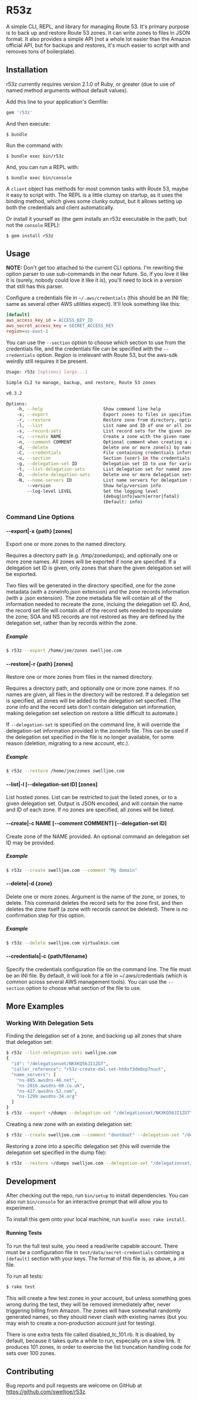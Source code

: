 # R53z

A simple CLI, REPL, and library for managing Route 53. It's primary purpose is to back up and restore Route 53 zones. It can write zones to files in JSON format. It also provides a simple API (not a whole lot easier than the Amazon official API, but for backups and restores, it's much easier to script with and removes tons of boilerplate).

## Installation

r53z currently requires version 2.1.0 of Ruby, or greater (due to use of named method arguments without default values).

Add this line to your application's Gemfile:

```ruby
gem 'r53z'
```

And then execute:

    $ bundle

Run the command with:

    $ bundle exec bin/r53z

And, you can run a REPL with:

    $ bundle exec bin/console

A `client` object has methods for most common tasks with Route 53, maybe it easy to script with. The REPL is a little clumsy on startup, as it uses the binding method, which gives some clunky output, but it allows setting up both the credentials and client automatically.

Or install it yourself as (the gem installs an r53z executable in the path, but not the `console` REPL):

    $ gem install r53z
    
## Usage

**NOTE:** Don't get too attached to the current CLI options. I'm rewriting the option parser to use sub-commands in the near future. So, if you love it like it is (surely, nobody could love it like it is), you'll need to lock in a version that still has this parser.

Configure a credentials file in `~/.aws/credentials` (this should be an INI file; same as several other AWS utilities expect). It'll look something like this:

```ini
[default]
aws_access_key_id = ACCESS_KEY_ID
aws_secret_access_key = SECRET_ACCESS_KEY
region=us-east-1
```

You can use the `--section` option to choose which section to use from the credentials file, and the credentials file can be specified with the `--credentials` option. Region is irrelevant with Route 53, but the aws-sdk weirdly still requires it be present.

```sh
Usage: r53z [options] [args...]

Simple CLI to manage, backup, and restore, Route 53 zones

v0.3.2

Options:
    -h, --help                       Show command line help
    -x, --export                     Export zones to files in specified directory, optionally specify one or more zones.
    -r, --restore                    Restore zone from directory, optionally specify one or more zones.
    -l, --list                       List name and ID of one or all zones.
    -s, --record-sets                List record sets for the given zone.
    -c, --create NAME                Create a zone with the given name and optional --comment and --delegation-set.
    -n, --comment COMMENT            Optional comment when creating a zone.
    -d, --delete                     Delete one or more zone(s) by name (WARNING: No confirmation!)
    -C, --credentials                File containing credentials information.
    -u, --section                    Section (user) in the credentials file to use.
    -g, --delegation-set ID          Delegation set ID to use for various operations.
    -t, --list-delegation-sets       List delegation set for named zone, or all sets if no zone specified.
    -D, --delete-delegation-sets     Delete one or more delegation sets by ID (WARNING: No confirmation!
    -N, --name-servers ID            List name servers for delegation set.
        --version                    Show help/version info
        --log-level LEVEL            Set the logging level
                                     (debug|info|warn|error|fatal)
                                     (Default: info)

```

### Command Line Options

#### --export|-x {path} [zones]

Export one or more zones to the named directory.

Requires a directory path (e.g. /tmp/zonedumps), and optionally one or more zone names. All zones will be exported if none are specified. If a delegation set ID is given, only zones that share the given delegation set will be exported.

Two files will be generated in the directory specified, one for the zone metadata (with a zoneinfo.json extension) and the zone records information (with a .json extension). The zone metadata file will contain all of the information needed to recreate the zone, incluing the delegation set ID. And, the record set file will contain all of the record sets needed to repopulate the zone; SOA and NS records are not restored as they are defined by the delegation set, rather than by records within the zone.

##### Example

```sh
$ r53z --export /home/joe/zones swelljoe.com
```

#### --restore|-r {path} [zones]

Restore one or more zones from files in the named directory.

Requires a directory path, and optionally one or more zone names. If no names are given, all files in the directory will be restored. If a delegation set is specified, all zones will be added to the delegation set specified. (The zone info and the record sets don't contain delegation set information, making delegation set selection on restore a little difficult to automate.)

If `--delegation-set` is specified on the command line, it will override the delegation-set information provided in the zoneinfo file. This can be used if the delegation set specified in the file is no longer available, for some reason (deletion, migrating to a new account, etc.).

##### Example

```sh
$ r53z --restore /home/joe/zones swelljoe.com
```

#### --list|-l [--delegation-set ID] [zones]

List hosted zones. List can be restricted to just the listed zones, or to a given delegation set. Output is JSON encoded, and will contain the name and ID of each zone. If no zones are specified, all zones will be listed.

#### --create|-c NAME [--comment COMMENT] [--delegation-set ID]

Create zone of the NAME provided. An optional command an delegation set ID may be provided.

##### Example

```sh
$ r53z --create swelljoe.com --comment "My domain"
```

#### --delete|-d {zone}

Delete one or more zones. Argument is the name of the zone, or zones, to delete. This command deletes the record sets for the zone first, and then deletes the zone itself (a zone with records cannot be deleted). There is no confirmation step for this option.

##### Example

```sh
$ r53z --delete swelljoe.com virtualmin.com
```

#### --credentials|-c {path/filename}

Specify the credentials configuration file on the command line. The file must be an INI file. By default, it will look for a file in ~/.aws/credentials (which is common across several AWS management tools). You can use the `--section` option to choose what section of the file to use.

## More Examples

### Working With Delegation Sets

Finding the delegation set of a zone, and backing up all zones that share that delegation set:

```sh
$ r53z --list-delegation-sets swelljoe.com
{
  "id": "/delegationset/NKXKQ56JI1ZGT",
  "caller_reference": "r53z-create-del-set-hh0xf3dm0xp7nuvt",
  "name_servers": [
    "ns-885.awsdns-46.net",
    "ns-2016.awsdns-60.co.uk",
    "ns-417.awsdns-52.com",
    "ns-1299.awsdns-34.org"
  ]
}
$ r53z --export ~/dumps --delegation-set "/delegationset/NKXKQ56JI1ZGT"
```

Creating a new zone with an existing delegation set:

```sh
$ r53z --create swelljoe.com --comment "dootdoot" --delegation-set "/delegationset/NKXKQ56JI1ZGT"
```

Restoring a zone into a specific delegation set (this will override the delegation set specified in the dump file):

```sh
$ r53z --restore ~/dumps swelljoe.com --delegation-set "/delegationset/NKXKQ56JI1ZGT"
```

## Development

After checking out the repo, run `bin/setup` to install dependencies. You can also run `bin/console` for an interactive prompt that will allow you to experiment.

To install this gem onto your local machine, run `bundle exec rake install`.

#### Running Tests

To run the full test suite, you need a read/write capable account. There must be a configuration file in `test/data/secret-credentials` containing a `[default]` section with your keys. The format of this file is, as above, a .ini file.

To run all tests:

```sh
$ rake test
```

This will create a few test zones in your account, but unless something goes wrong during the test, they will be removed immediately after, never triggering billing from Amazon. The zones will have somewhat randomly generated names, so they should never clash with existing names (but you may wish to create a non-production account just for testing).

There is one extra tests file called disabled_tc_101.rb. It is disabled, by default, because it takes quite a while to run, especially on a slow link. It produces 101 zones, in order to exercise the list truncation handling code for sets over 100
zones.

## Contributing

Bug reports and pull requests are welcome on GitHub at https://github.com/swelljoe/r53z.
